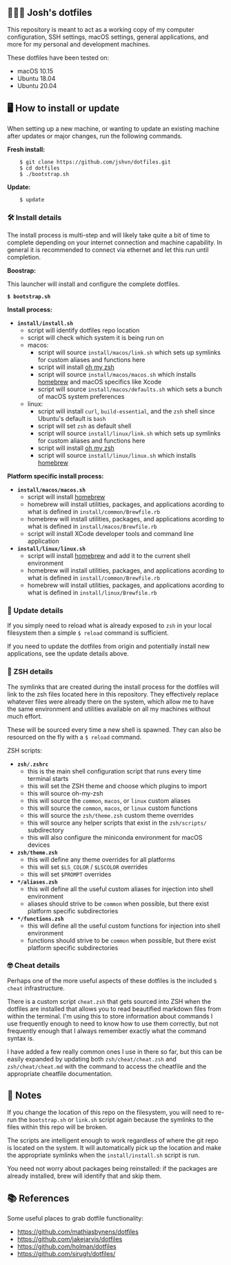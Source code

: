 ## 👨🏻‍💻 Josh's dotfiles

This repository is meant to act as a working copy of my computer configuration, SSH settings, macOS settings, general applications, and more for my personal and development machines. 

These dotfiles have been tested on:

* macOS 10.15
* Ubuntu 18.04
* Ubuntu 20.04


## 🖥 How to install or update

When setting up a new machine, or wanting to update an existing machine after updates or major changes, run the following commands.

**Fresh install:**
```
    $ git clone https://github.com/jshvn/dotfiles.git
    $ cd dotfiles
    $ ./bootstrap.sh
```

**Update:**
```
    $ update
```

### 🛠 Install details

The install process is multi-step and will likely take quite a bit of time to complete depending on your internet connection and machine capability. In general it is recommended to connect via ethernet and let this run until completion.

**Boostrap:**

This launcher will install and configure the complete dotfiles. 

**`$ bootstrap.sh`**

**Install process:**

* **`install/install.sh`**
    * script will identify dotfiles repo location
    * script will check which system it is being run on
    * macos:
        * script will source `install/macos/link.sh` which sets up symlinks for custom aliases and functions here
        * script will install [oh my zsh](https://github.com/ohmyzsh/ohmyzsh)
        * script will source `install/macos/macos.sh` which installs [homebrew](https://brew.sh/) and macOS specifics like Xcode
        * script will source `install/macos/defaults.sh` which sets a bunch of macOS system preferences
    * linux:
        * script will install `curl`, `build-essential`, and the `zsh` shell since Ubuntu's default is `bash`
        * script will set `zsh` as default shell
        * script will source `install/linux/link.sh` which sets up symlinks for custom aliases and functions here
        * script will install [oh my zsh](https://github.com/ohmyzsh/ohmyzsh)
        * script will source `install/linux/linux.sh` which installs [homebrew](https://brew.sh/) 


**Platform specific install process:**

* **`install/macos/macos.sh`**
    * script will install [homebrew](https://brew.sh/)
    * homebrew will install utilities, packages, and applications acording to what is defined in `install/common/Brewfile.rb`
    * homebrew will install utilities, packages, and applications acording to what is defined in `install/macos/Brewfile.rb`
    * script will install XCode developer tools and command line application
* **`install/linux/linux.sh`**
    * script will install [homebrew](https://brew.sh/) and add it to the current shell environment
    * homebrew will install utilities, packages, and applications acording to what is defined in `install/common/Brewfile.rb`
    * homebrew will install utilities, packages, and applications acording to what is defined in `install/linux/Brewfile.rb`

### 🔭 Update details

If you simply need to reload what is already exposed to `zsh` in your local filesystem then a simple `$ reload` command is sufficient.

If you need to update the dotfiles from origin and potentially install new applications, see the update details above.


### 🦪 ZSH details

The symlinks that are created during the install process for the dotfiles will link to the zsh files located here in this repository. They effectively replace whatever files were already there on the system, which allow me to have the same environment and utilities available on all my machines without much effort.

These will be sourced every time a new shell is spawned. They can also be resourced on the fly with a `$ reload` command.

ZSH scripts:

* **`zsh/.zshrc`**
    * this is the main shell configuration script that runs every time terminal starts
    * this will set the ZSH theme and choose which plugins to import
    * this will source oh-my-zsh
    * this will source the `common`, `macos`, or `linux` custom aliases
    * this will source the `common`, `macos`, or `linux` custom functions
    * this will source the `zsh/theme.zsh` custom theme overrides
    * this will source any helper scripts that exist in the `zsh/scripts/` subdirectory
    * this will also configure the miniconda environment for macOS devices
* **`zsh/theme.zsh`**
    * this will define any theme overrides for all platforms
    * this will set `$LS_COLOR` / `$LSCOLOR` overrides
    * this will set `$PROMPT` overrides
* **`*/aliases.zsh`**
    * this will define all the useful custom aliases for injection into shell environment
    * aliases should strive to be `common` when possible, but there exist platform specific subdirectories
* **`*/functions.zsh`**
    * this will define all the useful custom functions for injection into shell environment
    * functions should strive to be `common` when possible, but there exist platform specific subdirectories


### 🤓 Cheat details

Perhaps one of the more useful aspects of these dotfiles is the included `$ cheat` infrastructure. 

There is a custom script `cheat.zsh` that gets sourced into ZSH when the dotfiles are installed that allows you to read beautified markdown files from within the terminal. I'm using this to store information about commands I use frequently enough to need to know how to use them correctly, but not frequently enough that I always remember exactly what the command syntax is. 

I have added a few really common ones I use in there so far, but this can be easily expanded by updating both `zsh/cheat/cheat.zsh` and `zsh/cheat/cheat.md` with the command to access the cheatfile and the appropriate cheatfile documentation.


## 📘 Notes

If you change the location of this repo on the filesystem, you will need to re-run the `bootstrap.sh` or `link.sh` script again because the symlinks to the files within this repo will be broken.

The scripts are intelligent enough to work regardless of where the git repo is located on the system. It will automatically pick up the location and make the appropriate symlinks when the `install/install.sh` script is run.

You need not worry about packages being reinstalled: if the packages are already installed, brew will identify that and skip them.

## 📚 References

Some useful places to grab dotfile functionality:

- https://github.com/mathiasbynens/dotfiles
- https://github.com/jakejarvis/dotfiles
- https://github.com/holman/dotfiles
- https://github.com/sirugh/dotfiles/